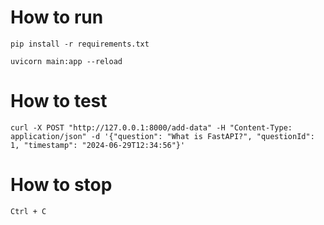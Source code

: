 # How to run

```
pip install -r requirements.txt
```

```
uvicorn main:app --reload
```

# How to test

```
curl -X POST "http://127.0.0.1:8000/add-data" -H "Content-Type: application/json" -d '{"question": "What is FastAPI?", "questionId": 1, "timestamp": "2024-06-29T12:34:56"}'
```

# How to stop

```
Ctrl + C
```